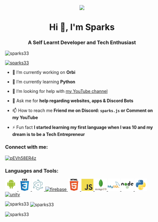 <div align="center">
  <img src="https://i.pinimg.com/originals/e9/38/d1/e938d18fc07a3ffd16b4864ef2f1308f.gif" align="center" style="height: 200px">
</div>
<h1 align="center">Hi 👋, I'm Sparks</h1>
<h3 align="center">A Self Learnt Developer and Tech Enthusiast</h3>

<p align="left"> <img src="https://komarev.com/ghpvc/?username=sparks33&label=Profile%20views&color=0e75b6&style=flat" alt="sparks33" /> </p>

<p align="left"> <a href="https://github.com/ryo-ma/github-profile-trophy"><img src="https://github-profile-trophy.vercel.app/?username=sparks33" alt="sparks33" /></a> </p>

- 🔭 I’m currently working on **Orbi**

- 🌱 I’m currently learning **Python**

- 🤝 I’m looking for help with [my YouTube channel](https://youtube.com/@quantomz)

- 💬 Ask me for **help regarding websites, apps & Discord Bots**

- 📫 How to reach me **Friend me on Discord: `sparks.js` or Comment on my YouTube**

- ⚡ Fun fact **I started learning my first language when I was 10 and my dream is to be a Tech Entrepreneur**

<h3 align="left">Connect with me:</h3>
<p align="left">
<a href="https://discord.gg/pEVh58ER4z" target="blank"><img align="center" src="https://raw.githubusercontent.com/rahuldkjain/github-profile-readme-generator/master/src/images/icons/Social/discord.svg" alt="pEVh58ER4z" height="30" width="40" /></a>
</p>

<h3 align="left">Languages and Tools:</h3>
<p align="left"> <a href="https://developer.android.com" target="_blank" rel="noreferrer"> <img src="https://raw.githubusercontent.com/devicons/devicon/master/icons/android/android-original-wordmark.svg" alt="android" width="40" height="40"/> </a> <a href="https://www.w3schools.com/css/" target="_blank" rel="noreferrer"> <img src="https://raw.githubusercontent.com/devicons/devicon/master/icons/css3/css3-original-wordmark.svg" alt="css3" width="40" height="40"/> </a> <a href="https://www.electronjs.org" target="_blank" rel="noreferrer"> <img src="https://raw.githubusercontent.com/devicons/devicon/master/icons/electron/electron-original.svg" alt="electron" width="40" height="40"/> </a> <a href="https://firebase.google.com/" target="_blank" rel="noreferrer"> <img src="https://www.vectorlogo.zone/logos/firebase/firebase-icon.svg" alt="firebase" width="40" height="40"/> </a> <a href="https://www.w3.org/html/" target="_blank" rel="noreferrer"> <img src="https://raw.githubusercontent.com/devicons/devicon/master/icons/html5/html5-original-wordmark.svg" alt="html5" width="40" height="40"/> </a> <a href="https://developer.mozilla.org/en-US/docs/Web/JavaScript" target="_blank" rel="noreferrer"> <img src="https://raw.githubusercontent.com/devicons/devicon/master/icons/javascript/javascript-original.svg" alt="javascript" width="40" height="40"/> </a> <a href="https://www.mongodb.com/" target="_blank" rel="noreferrer"> <img src="https://raw.githubusercontent.com/devicons/devicon/master/icons/mongodb/mongodb-original-wordmark.svg" alt="mongodb" width="40" height="40"/> </a> <a href="https://www.mysql.com/" target="_blank" rel="noreferrer"> <img src="https://raw.githubusercontent.com/devicons/devicon/master/icons/mysql/mysql-original-wordmark.svg" alt="mysql" width="40" height="40"/> </a> <a href="https://nodejs.org" target="_blank" rel="noreferrer"> <img src="https://raw.githubusercontent.com/devicons/devicon/master/icons/nodejs/nodejs-original-wordmark.svg" alt="nodejs" width="40" height="40"/> </a> <a href="https://www.python.org" target="_blank" rel="noreferrer"> <img src="https://raw.githubusercontent.com/devicons/devicon/master/icons/python/python-original.svg" alt="python" width="40" height="40"/> </a> <a href="https://unity.com/" target="_blank" rel="noreferrer"> <img src="https://www.vectorlogo.zone/logos/unity3d/unity3d-icon.svg" alt="unity" width="40" height="40"/> </a> </p>

<p><img align="left" src="https://github-readme-stats.vercel.app/api/top-langs?username=sparks33&show_icons=true&locale=en&layout=compact" alt="sparks33" /></p>

<p>&nbsp;<img align="center" src="https://github-readme-stats.vercel.app/api?username=sparks33&show_icons=true&locale=en" alt="sparks33" /></p>

<p><img align="center" src="https://github-readme-streak-stats.herokuapp.com/?user=sparks33&" alt="sparks33" /></p>
